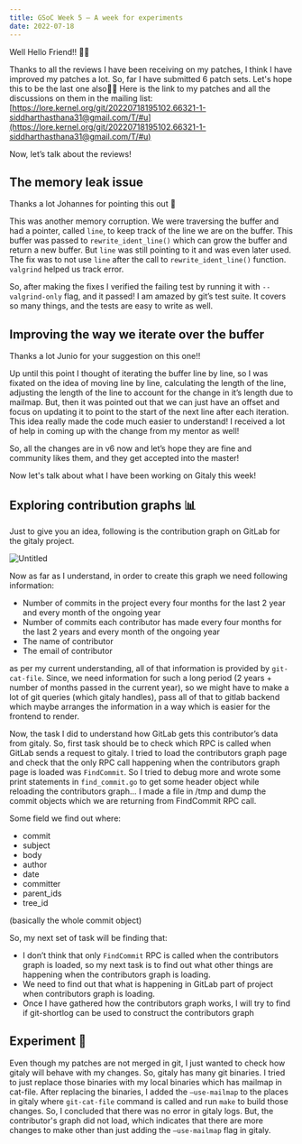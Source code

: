 ```yaml
---
title: GSoC Week 5 — A week for experiments
date: 2022-07-18
---
```


Well Hello Friend!! 👋🏻

Thanks to all the reviews I have been receiving on my patches, I think I have improved my patches a lot. So, far I have submitted 6 patch sets. Let's hope this to be the last one also🤞🏼
Here is the link to my patches and all the discussions on them in the mailing list: [https://lore.kernel.org/git/20220718195102.66321-1-siddharthasthana31@gmail.com/T/#u](https://lore.kernel.org/git/20220718195102.66321-1-siddharthasthana31@gmail.com/T/#u)

Now, let’s talk about the reviews!

## The memory leak issue

Thanks a lot Johannes for pointing this out 🙇

This was another memory corruption. We were traversing the buffer and had a pointer, called `line`, to keep track of the line we are on the buffer. This buffer was passed to `rewrite_ident_line()` which can grow the buffer and return a new buffer. But `line` was still pointing to it and was even later used. The fix was to not use `line` after the call to `rewrite_ident_line()` function. `valgrind` helped us track error.

So, after making the fixes I verified the failing test by running it with `--valgrind-only` flag, and it passed! I am amazed by git’s test suite. It covers so many things, and the tests are easy to write as well.

## Improving the way we iterate over the buffer

Thanks a lot Junio for your suggestion on this one!!

Up until this point I thought of iterating the buffer line by line, so I was fixated on the idea of moving line by line, calculating the length of the line, adjusting the length of the line to account for the change in it’s length due to mailmap. But, then it was pointed out that we can just have an offset and focus on updating it to point to the start of the next line after each iteration. This idea really made the code much easier to understand! I received a lot of help in coming up with the change from my mentor as well! 

So, all the changes are in v6 now and let’s hope they are fine and community likes them, and they get accepted into the master!

Now let's talk about what I have been working on Gitaly this week!

## Exploring contribution graphs 📊

Just to give you an idea, following is the contribution graph on GitLab for the gitaly project.

![Untitled](GSoC%20Week%205%20%E2%80%94%20A%20week%20for%20experiments%2016272c5bb1744d20bcc35006c1ef784f/Untitled.png)

Now as far as I understand, in order to create this graph we need following information:

- Number of commits in the project every four months for the last 2 year and every month of the ongoing year
- Number of commits each contributor has made every four months for the last 2 years and every month of the ongoing year
- The name of contributor
- The email of contributor

as per my current understanding, all of that information is provided by `git-cat-file`. Since, we need information for such a long period (2 years + number of months passed in the current year), so we might have to make a lot of git queries (which gitaly handles), pass all of that to gitlab backend which maybe arranges the information in a way which is easier for the frontend to render. 

Now, the task I did to understand how GitLab gets this contributor’s data from gitaly. So, first task should be to check which RPC is called when GitLab sends a request to gitaly. I tried to load the contributors graph page and check that the only RPC call happening when the contributors graph page is loaded was `FindCommit`. So I tried to debug more and wrote some print statements in `find_commit.go` to get some header object while reloading the contributors graph… I made a file in /tmp and dump the commit objects which we are returning from FindCommit RPC call. 

Some field we find out where:

- commit
- subject
- body
- author
- date
- committer
- parent_ids
- tree_id

(basically the whole commit object)

So, my next set of task will be finding that:

- I don’t think that only `FindCommit` RPC is called when the contributors graph is loaded, so my next task is to find out what other things are happening when the contributors graph is loading.
- We need to find out that what is happening in GitLab part of project when contributors graph is loading.
- Once I have gathered how the contributors graph works, I will try to find if git-shortlog can be used to construct the contributors graph

## Experiment 🧪

Even though my patches are not merged in git, I just wanted to check how gitaly will behave with my changes. So, gitaly has many git binaries. I tried to just replace those binaries with my local binaries which has mailmap in cat-file. After replacing the binaries, I added the `—use-mailmap` to the places in gitaly where `git-cat-file` command is called and run `make` to build those changes. So, I concluded that there was no error in gitaly logs. But, the contributor's graph did not load, which indicates that there are more changes to make other than just adding the `—use-mailmap` flag in gitaly.